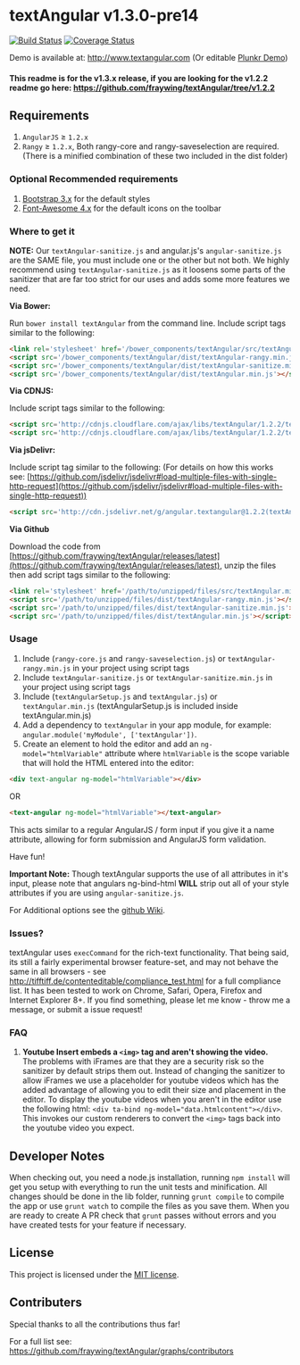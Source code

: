 textAngular v1.3.0-pre14
===========

[![Build Status](https://travis-ci.org/fraywing/textAngular.png?branch=master)](https://travis-ci.org/fraywing/textAngular) [![Coverage Status](https://coveralls.io/repos/fraywing/textAngular/badge.png)](https://coveralls.io/r/fraywing/textAngular)


Demo is available at: http://www.textangular.com (Or editable [Plunkr Demo](http://plnkr.co/edit/tpl:iwVyu2?p=preview))

#### This readme is for the v1.3.x release, if you are looking for the v1.2.2 readme go here: https://github.com/fraywing/textAngular/tree/v1.2.2

## Requirements

1. `AngularJS` ≥ `1.2.x`
2. `Rangy` ≥ `1.2.x`, Both rangy-core and rangy-saveselection are required. (There is a minified combination of these two included in the dist folder)

### Optional Recommended requirements

1. [Bootstrap 3.x](http://getbootstrap.com/) for the default styles
2. [Font-Awesome 4.x](http://fortawesome.github.io/Font-Awesome/) for the default icons on the toolbar

### Where to get it

**NOTE:** Our `textAngular-sanitize.js` and angular.js's `angular-sanitize.js` are the SAME file, you must include one or the other but not both. We highly recommend using `textAngular-sanitize.js` as it loosens some parts of the sanitizer that are far too strict for our uses and adds some more features we need.

**Via Bower:**

Run `bower install textAngular` from the command line.
Include script tags similar to the following:
```html
<link rel='stylesheet' href='/bower_components/textAngular/src/textAngular.css'>
<script src='/bower_components/textAngular/dist/textAngular-rangy.min.js'></script>
<script src='/bower_components/textAngular/dist/textAngular-sanitize.min.js'></script>
<script src='/bower_components/textAngular/dist/textAngular.min.js'></script>
```

**Via CDNJS:**

Include script tags similar to the following:
```html
<script src='http://cdnjs.cloudflare.com/ajax/libs/textAngular/1.2.2/textAngular-sanitize.min.js'></script>
<script src='http://cdnjs.cloudflare.com/ajax/libs/textAngular/1.2.2/textAngular.min.js'></script>
```

**Via jsDelivr:**

Include script tag similar to the following: (For details on how this works see: [https://github.com/jsdelivr/jsdelivr#load-multiple-files-with-single-http-request](https://github.com/jsdelivr/jsdelivr#load-multiple-files-with-single-http-request))
```html
<script src='http://cdn.jsdelivr.net/g/angular.textangular@1.2.2(textAngular-sanitize.min.js+textAngular.min.js)'></script>
```

**Via Github**

Download the code from [https://github.com/fraywing/textAngular/releases/latest](https://github.com/fraywing/textAngular/releases/latest), unzip the files then add script tags similar to the following:
```html
<link rel='stylesheet' href='/path/to/unzipped/files/src/textAngular.min.css'>
<script src='/path/to/unzipped/files/dist/textAngular-rangy.min.js'></script>
<script src='/path/to/unzipped/files/dist/textAngular-sanitize.min.js'></script>
<script src='/path/to/unzipped/files/dist/textAngular.min.js'></script>
```

### Usage

1. Include (`rangy-core.js` and `rangy-saveselection.js`) or `textAngular-rangy.min.js` in your project using script tags
2. Include `textAngular-sanitize.js` or `textAngular-sanitize.min.js` in your project using script tags
3. Include (`textAngularSetup.js` and `textAngular.js`) or `textAngular.min.js` (textAngularSetup.js is included inside textAngular.min.js)
4. Add a dependency to `textAngular` in your app module, for example: ```angular.module('myModule', ['textAngular'])```.
5. Create an element to hold the editor and add an `ng-model="htmlVariable"` attribute where `htmlVariable` is the scope variable that will hold the HTML entered into the editor:
```html
<div text-angular ng-model="htmlVariable"></div>
```
OR
```html
<text-angular ng-model="htmlVariable"></text-angular>
```
This acts similar to a regular AngularJS / form input if you give it a name attribute, allowing for form submission and AngularJS form validation.

Have fun!
 
**Important Note:** Though textAngular supports the use of all attributes in it's input, please note that angulars ng-bind-html **WILL** strip out all of your style attributes if you are using `angular-sanitize.js`.

For Additional options see the [github Wiki](https://github.com/fraywing/textAngular/wiki).

### Issues?

textAngular uses ```execCommand``` for the rich-text functionality. 
That being said, its still a fairly experimental browser feature-set, and may not behave the same in all browsers - see http://tifftiff.de/contenteditable/compliance_test.html for a full compliance list.
It has been tested to work on Chrome, Safari, Opera, Firefox and Internet Explorer 8+.
If you find something, please let me know - throw me a message, or submit a issue request!

### FAQ

1. **Youtube Insert embeds a ```<img>``` tag and aren't showing the video.**<br/>
The problems with iFrames are that they are a security risk so the sanitizer by default strips them out. Instead of changing the sanitizer to allow iFrames we use a placeholder for youtube videos which has the added advantage of allowing you to edit their size and placement in the editor. To display the youtube videos when you aren't in the editor use the following html: ```<div ta-bind ng-model="data.htmlcontent"></div>```. This invokes our custom renderers to convert the ```<img>``` tags back into the youtube video you expect.

## Developer Notes

When checking out, you need a node.js installation, running `npm install` will get you setup with everything to run the unit tests and minification.
All changes should be done in the lib folder, running `grunt compile` to compile the app or use `grunt watch` to compile the files as you save them.
When you are ready to create A PR check that `grunt` passes without errors and you have created tests for your feature if necessary.

## License

This project is licensed under the [MIT license](http://opensource.org/licenses/MIT).


## Contributers

Special thanks to all the contributions thus far! 

For a full list see: https://github.com/fraywing/textAngular/graphs/contributors
